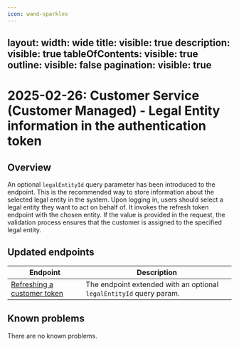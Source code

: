 ```yaml
---
icon: wand-sparkles
---
```

layout:
   width: wide
   title:
    visible: true
  description:
    visible: true
  tableOfContents:
    visible: true
  outline:
    visible: false
  pagination:
    visible: true
---

# 2025-02-26: Customer Service (Customer Managed) - Legal Entity information in the authentication token

## Overview

An optional `legalEntityId` query parameter has been introduced to the endpoint.
This is the recommended way to store information about the selected legal entity in the system.
Upon logging in, users should select a legal entity they want to act on behalf of. It invokes the refresh token endpoint with the chosen entity.
If the value is provided in the request, the validation process ensures that the customer is assigned to the specified legal entity.

## Updated endpoints

| Endpoint                                                               | Description                                                      |
|------------------------------------------------------------------------|------------------------------------------------------------------|
| [Refreshing a customer token](https://developer.emporix.io/api-references/api-guides/companies-and-customers/customer-management/api-reference/authentication-and-authorization#get-customer-tenant-refreshauthtoken)  | The endpoint extended with an optional `legalEntityId` query param. |

## Known problems

There are no known problems.